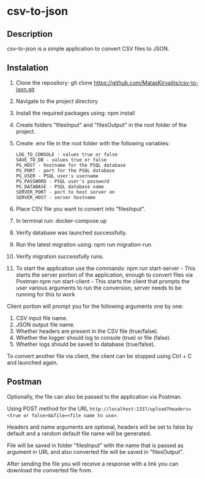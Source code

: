 # csv-to-json

## Description
csv-to-json is a simple application to convert CSV files to JSON.

## Instalation

1. Clone the repository: git clone https://github.com/MatasKirvaitis/csv-to-json.git
2. Navigate to the project directory
3. Install the required packages using: npm install
4. Create folders "filesInput" and "filesOutput" in the root folder of the project.
5. Create .env file in the root folder with the following variables:

   `LOG_TO_CONSOLE - values true or false`  
   `SAVE_TO_DB - values true or false`  
   `PG_HOST - hostname for the PSQL database`  
   `PG_PORT - port for the PSQL database`  
   `PG_USER - PSQL user's username`  
   `PG_PASSWORD - PSQL user's password`  
   `PG_DATABASE - PSQL database name`  
   `SERVER_PORT - port to host server on`  
   `SERVER_HOST - server hostname`  

7. Place CSV file you want to convert into "filesInput".
8. In terminal run: docker-compose up
9. Verify database was launched successfully.
10. Run the latest migration using: npm run migration-run
11. Verify migration successfully runs.
12. To start the application use the commands:
         npm run start-server - This starts the server portion of the application, enough to convert files via Postman
         npm run start-client - This starts the client that prompts the user various arguments to run the conversion, server needs to be running for this to work

Client portion will prompt you for the following arguments one by one:
  1. CSV input file name.
  2. JSON output file name.
  3. Whether headers are present in the CSV file (true/false).
  4. Whether the logger should log to console (true) or file (false).
  5. Whether logs should be saved to database (true/false).

To convert another file via client, the client can be stopped using Ctrl + C and launched again.

## Postman
Optionally, the file can also be passed to the application via Postman.

Using POST method for the URL `http://localhost:1337/upload?headers=<true or false>&&file=<file name to use>`.

Headers and name arguments are optional, headers will be set to false by default and a random default file name will be generated.

File will be saved in folder "filesInput" with the name that is passed as argument in URL and also converted file will be saved in "filesOutput".

After sending the file you will receive a response with a link you can download the converted file from.
